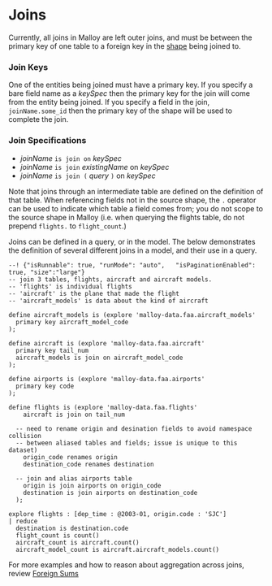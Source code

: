 # Joins

Currently, all joins in Malloy are left outer joins, and must be between the primary key of one table to a foreign key in the [shape](/documentation/language/shape.html) being joined to.

### Join Keys

One of the entities being joined must have a primary key. If you specify a bare field name as a _keySpec_ then the primary key for the join will come from the entity being joined. If you specify a field in the join, `joinName.some_id` then the primary key of the shape will be used to complete the join.


### Join Specifications

* _joinName_ `is join on` _keySpec_
* _joinName_ `is join` _existingName_ on _keySpec_
* _joinName_ `is join (` _query_ `)` on _keySpec_

Note that joins through an intermediate table are defined on the definition of that table. When referencing fields not in the source shape, the `.` operator can be used to indicate which table a field comes from; you do not scope to the source shape in Malloy (i.e. when querying the flights table, do not prepend `flights.` to `flight_count`.)

Joins can be defined in a query, or in the model. The below demonstrates the definition of several different joins in a model, and their use in a query.

```malloy
--! {"isRunnable": true, "runMode": "auto",   "isPaginationEnabled": true, "size":"large"}
-- join 3 tables, flights, aircraft and aircraft models.
-- 'flights' is individual flights
-- 'aircraft' is the plane that made the flight
-- 'aircraft_models' is data about the kind of aircraft

define aircraft_models is (explore 'malloy-data.faa.aircraft_models'
  primary key aircraft_model_code
);

define aircraft is (explore 'malloy-data.faa.aircraft'
  primary key tail_num
  aircraft_models is join on aircraft_model_code
);

define airports is (explore 'malloy-data.faa.airports'
  primary key code
);

define flights is (explore 'malloy-data.faa.flights'
    aircraft is join on tail_num

  -- need to rename origin and desination fields to avoid namespace collision
  -- between aliased tables and fields; issue is unique to this dataset)
    origin_code renames origin
    destination_code renames destination

  -- join and alias airports table
    origin is join airports on origin_code
    destination is join airports on destination_code
  );

explore flights : [dep_time : @2003-01, origin.code : 'SJC']
| reduce
  destination is destination.code
  flight_count is count()
  aircraft_count is aircraft.count()
  aircraft_model_count is aircraft.aircraft_models.count()
```

For more examples and how to reason about aggregation across joins, review [Foreign Sums](/documentation/patterns/foreign_sums.html)